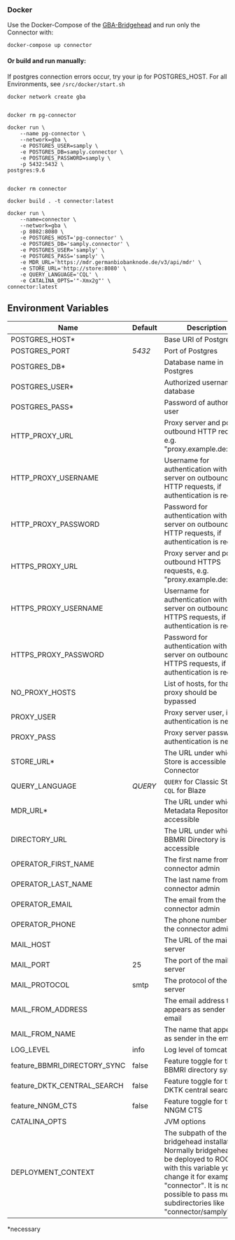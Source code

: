 ### Docker

Use the Docker-Compose of the [GBA-Bridgehead](https://github.com/samply/bridgehead-deployment) and run only the Connector with:

```
docker-compose up connector
```

#### Or build and run manually:

If postgres connection errors occur, try your ip for POSTGRES_HOST. For all Environments, see `/src/docker/start.sh`

    docker network create gba
    
    
    docker rm pg-connector
    
    docker run \
        --name pg-connector \
        --network=gba \
        -e POSTGRES_USER=samply \
        -e POSTGRES_DB=samply.connector \
        -e POSTGRES_PASSWORD=samply \
        -p 5432:5432 \
    postgres:9.6
    
    
    docker rm connector
    
    docker build . -t connector:latest
    
    docker run \
        --name=connector \
        --network=gba \
        -p 8082:8080 \
        -e POSTGRES_HOST='pg-connector' \
        -e POSTGRES_DB='samply.connector' \
        -e POSTGRES_USER='samply' \
        -e POSTGRES_PASS='samply' \
        -e MDR_URL='https://mdr.germanbiobanknode.de/v3/api/mdr' \
        -e STORE_URL='http://store:8080' \
        -e QUERY_LANGUAGE='CQL' \
        -e CATALINA_OPTS='"-Xmx2g"' \
    connector:latest

## Environment Variables

| Name           | Default | Description                                                   |
| -------------- | ------- | ------------------------------------------------------------- |
| POSTGRES_HOST* |         | Base URI of Postgres                                          |
| POSTGRES_PORT  | *5432*  | Port of Postgres                                              |
| POSTGRES_DB*   |         | Database name in Postgres                                     |
| POSTGRES_USER* |         | Authorized username for database                              |
| POSTGRES_PASS* |         | Password of authorized user                                   |
| HTTP_PROXY_URL |         | Proxy server and port for outbound HTTP requests, e.g. "proxy.example.de:8080" |
| HTTP_PROXY_USERNAME |         | Username for authentication with proxy server on outbound HTTP requests, if authentication is required |
| HTTP_PROXY_PASSWORD |         | Password for authentication with proxy server on outbound HTTP requests, if authentication is required |
| HTTPS_PROXY_URL |         | Proxy server and port for outbound HTTPS requests, e.g. "proxy.example.de:8080" |
| HTTPS_PROXY_USERNAME |         | Username for authentication with proxy server on outbound HTTPS requests, if authentication is required |
| HTTPS_PROXY_PASSWORD |         | Password for authentication with proxy server on outbound HTTPS requests, if authentication is required |
| NO_PROXY_HOSTS |         | List of hosts, for that the proxy should be bypassed |
| PROXY_USER     |         | Proxy server user, if authentication is needed.               |
| PROXY_PASS     |         | Proxy server password, if authentication is needed.           |
| STORE_URL*     |         | The URL under which the Store is accessible by Connector      |
| QUERY_LANGUAGE | *QUERY* | `QUERY` for Classic Store, `CQL` for Blaze                    |
| MDR_URL*       |         | The URL under which the Metadata Repository is accessible     |
| DIRECTORY_URL  |         | The URL under which the BBMRI Directory is accessible         |
| OPERATOR_FIRST_NAME  |   | The first name from the connector admin                       |
| OPERATOR_LAST_NAME   |   | The last name from the connector admin                        |
| OPERATOR_EMAIL |         | The email from the connector admin                            |
| OPERATOR_PHONE |         | The phone number from the connector admin                     |
| MAIL_HOST      |         | The URL of the mail server                                    |
| MAIL_PORT      |    25   | The port of the mail server                                   |
| MAIL_PROTOCOL  |   smtp  | The protocol of the mail server                               |
| MAIL_FROM_ADDRESS |      | The email address that appears as sender in the email         |
| MAIL_FROM_NAME |         | The name that appears as sender in the email                  |
| LOG_LEVEL      |   info  | Log level of tomcat                                           |
| feature_BBMRI_DIRECTORY_SYNC  |   false | Feature toggle for the BBMRI directory sync    | 
| feature_DKTK_CENTRAL_SEARCH   |   false | Feature toggle for the DKTK central search     |
| feature_NNGM_CTS              |   false | Feature toggle for the NNGM CTS                | 
| CATALINA_OPTS  |         | JVM options                                                   |
| DEPLOYMENT_CONTEXT |          | The subpath of the bridgehead installation. Normally bridgehead will be deployed to ROOT, but with this variable you can change it for example to "connector". It is not possible to pass multiple subdirectories like "connector/samply".|

*necessary
